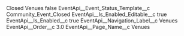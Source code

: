 <?xml version="1.0" encoding="UTF-8"?>
<CustomMetadata xmlns="http://soap.sforce.com/2006/04/metadata" xmlns:xsi="http://www.w3.org/2001/XMLSchema-instance" xmlns:xsd="http://www.w3.org/2001/XMLSchema">
    <label>Closed Venues</label>
    <protected>false</protected>
    <values>
        <field>EventApi__Event_Status_Template__c</field>
        <value xsi:type="xsd:string">Community_Event_Closed</value>
    </values>
    <values>
        <field>EventApi__Is_Enabled_Editable__c</field>
        <value xsi:type="xsd:boolean">true</value>
    </values>
    <values>
        <field>EventApi__Is_Enabled__c</field>
        <value xsi:type="xsd:boolean">true</value>
    </values>
    <values>
        <field>EventApi__Navigation_Label__c</field>
        <value xsi:type="xsd:string">Venues</value>
    </values>
    <values>
        <field>EventApi__Order__c</field>
        <value xsi:type="xsd:double">3.0</value>
    </values>
    <values>
        <field>EventApi__Page_Name__c</field>
        <value xsi:type="xsd:string">Venues</value>
    </values>
</CustomMetadata>
